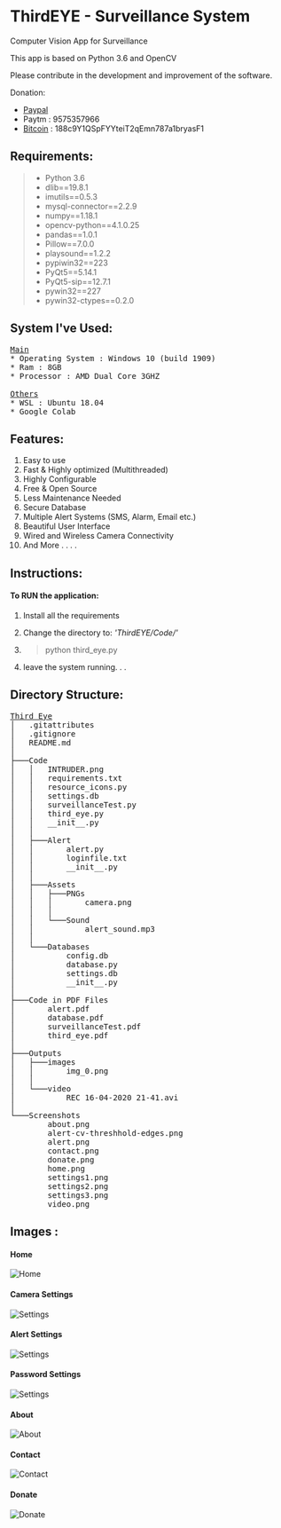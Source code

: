 # __ThirdEYE - Surveillance System__
Computer Vision App for Surveillance  

This app is based on Python 3.6 and OpenCV

Please contribute in the development and improvement  of the software. 

Donation: 
* [Paypal](www.paypal.me/vikaspatelp83)
* Paytm : 9575357966
* [Bitcoin](https://vikaspatelp83.bitcoinwallet.com/) : 188c9Y1QSpFYYteiT2qEmn787a1bryasF1

## Requirements:  
>* Python 3.6  
>* dlib==19.8.1  
>* imutils==0.5.3
>* mysql-connector==2.2.9
>* numpy==1.18.1
>* opencv-python==4.1.0.25
>* pandas==1.0.1
>* Pillow==7.0.0
>* playsound==1.2.2
>* pypiwin32==223
>* PyQt5==5.14.1
>* PyQt5-sip==12.7.1
>* pywin32==227
>* pywin32-ctypes==0.2.0

## System I've Used:
<pre>
<u>Main</u>
* Operating System : Windows 10 (build 1909)
* Ram : 8GB
* Processor : AMD Dual Core 3GHZ
  
<u>Others</u>
* WSL : Ubuntu 18.04
* Google Colab
</pre>
  
## Features:   
1.  Easy to use
2.  Fast & Highly optimized (Multithreaded)
3.  Highly Configurable
4.  Free & Open Source
5.  Less Maintenance Needed
6.  Secure Database
7.  Multiple Alert Systems (SMS, Alarm, Email etc.)
8.  Beautiful User Interface
9.  Wired and Wireless Camera Connectivity
10. And More . . . .  

## Instructions:  
#### To RUN the application:  
1. Install all the requirements

2. Change the directory to: <i>'ThirdEYE/Code/'</i>
3. > python  third_eye.py
4. leave the system running. . .
   
## Directory Structure:   
<pre>
<u>Third Eye</u>
│   .gitattributes
│   .gitignore
│   README.md
│
├───Code
│   │   INTRUDER.png
│   │   requirements.txt
│   │   resource_icons.py
│   │   settings.db
│   │   surveillanceTest.py
│   │   third_eye.py
│   │   __init__.py
│   │
│   ├───Alert
│   │       alert.py
│   │       loginfile.txt
│   │       __init__.py
│   │
│   ├───Assets
│   │   ├───PNGs
│   │   │       camera.png
│   │   │
│   │   └───Sound
│   │           alert_sound.mp3
│   │
│   └───Databases
│           config.db
│           database.py
│           settings.db
│           __init__.py
│
├───Code in PDF Files
│       alert.pdf
│       database.pdf
│       surveillanceTest.pdf
│       third_eye.pdf
│
├───Outputs
│   ├───images
│   │       img_0.png
│   │
│   └───video
│           REC 16-04-2020 21-41.avi
│
└───Screenshots
        about.png
        alert-cv-threshhold-edges.png
        alert.png
        contact.png
        donate.png
        home.png
        settings1.png
        settings2.png
        settings3.png
        video.png</pre>


## Images : 
#### Home 
![Home](Screenshots/home.png)

#### Camera Settings 
![Settings](Screenshots/settings1.png)

#### Alert Settings 
![Settings](Screenshots/settings2.png)

#### Password Settings 
![Settings](Screenshots/settings3.png)

#### About
![About](Screenshots/about.png)

#### Contact 
![Contact](Screenshots/contact.png)

#### Donate 
![Donate](Screenshots/donate.png)